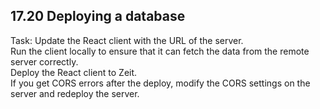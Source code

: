 ## 17.20 Deploying a database

Task:
Update the React client with the URL of the server.  
Run the client locally to ensure that it can fetch the data from the remote server correctly.  
Deploy the React client to Zeit.  
If you get CORS errors after the deploy, modify the CORS settings on the server and redeploy the server.  


